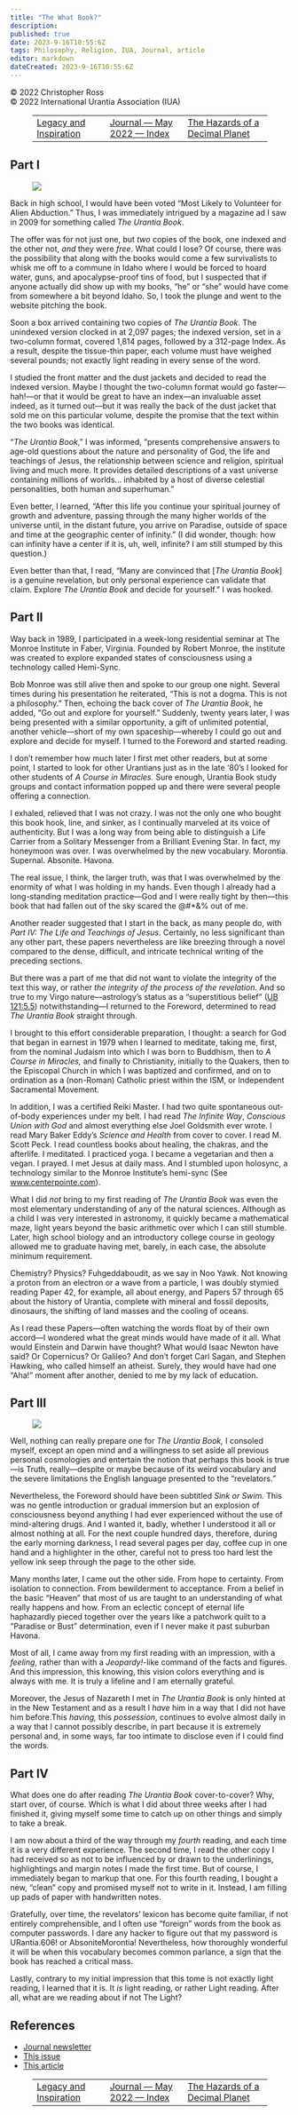 ```yaml
---
title: "The What Book?"
description: 
published: true
date: 2023-9-16T10:55:6Z
tags: Philosophy, Religion, IUA, Journal, article
editor: markdown
dateCreated: 2023-9-16T10:55:6Z
---
```


<p class="v-card v-sheet theme--light gray lighten-3 px-2">© 2022 Christopher Ross<br>© 2022 International Urantia Association (IUA)</p>
<figure class="table chapter-navigator">
  <table>
    <tbody>
      <tr>
        <td>
        <a href="/en/article/Neal_Waldrop/legacy_and_inspiration">
          <span class="mdi mdi-arrow-left-drop-circle"></span><span class="pl-2">Legacy and Inspiration</span>
        </a>
        </td>
        <td>
        <a href="/en/index/articles_iua_journal#journal-may-2022">
          <span class="mdi mdi-book-open-variant"></span><span class="pl-2">Journal — May 2022 — Index</span>
        </a>
        </td>
        <td>
        <a href="/en/article/Claude_Flibotte/hazards_decimal_planet">
          <span class="pr-2">The Hazards of a Decimal Planet</span><span class="mdi mdi-arrow-right-drop-circle"></span>
        </a>
        </td>
      </tr>
    </tbody>
  </table>
</figure>


## Part I

<figure id="Figure_1" class="image urantiapedia image-style-align-left">
<img src="/image/article/IUA_Journal/Christopher-Ross-1-150x150.jpg">
</figure>

Back in high school, I would have been voted “Most Likely to Volunteer for Alien Abduction.” Thus, I was immediately intrigued by a magazine ad I saw in 2009 for something called _The Urantia Book_.

The offer was for not just one, but _two_ copies of the book, one indexed and the other not, _and_ they were _free_. What could I lose? Of course, there was the possibility that along with the books would come a few survivalists to whisk me off to a commune in Idaho where I would be forced to hoard water, guns, and apocalypse-proof tins of food, but I suspected that if anyone actually did show up with my books, “he” or “she” would have come from somewhere a bit beyond Idaho. So, I took the plunge and went to the website pitching the book.

Soon a box arrived containing two copies of _The Urantia Book_. The unindexed version clocked in at 2,097 pages; the indexed version, set in a two-column format, covered 1,814 pages, followed by a 312-page Index. As a result, despite the tissue-thin paper, each volume must have weighed several pounds; not exactly light reading in every sense of the word.

I studied the front matter and the dust jackets and decided to read the indexed version. Maybe I thought the two-column format would go faster—hah!—or that it would be great to have an index—an invaluable asset indeed, as it turned out—but it was really the back of the dust jacket that sold me on this particular volume, despite the promise that the text within the two books was identical.

“_The Urantia Book_,” I was informed, “presents comprehensive answers to age-old questions about the nature and personality of God, the life and teachings of Jesus, the relationship between science and religion, spiritual living and much more. It provides detailed descriptions of a vast universe containing millions of worlds… inhabited by a host of diverse celestial personalities, both human and superhuman.”

Even better, I learned, “After this life you continue your spiritual journey of growth and adventure, passing through the many higher worlds of the universe until, in the distant future, you arrive on Paradise, outside of space and time at the geographic center of infinity.” (I did wonder, though: how can infinity have a center if it is, uh, well, infinite? I am still stumped by this question.)

Even better than that, I read, “Many are convinced that \[_The Urantia Book_\] is a genuine revelation, but only personal experience can validate that claim. Explore _The Urantia Book_ and decide for yourself.” I was hooked.

## Part II

Way back in 1989, I participated in a week-long residential seminar at The Monroe Institute in Faber, Virginia. Founded by Robert Monroe, the institute was created to explore expanded states of consciousness using a technology called Hemi-Sync.

Bob Monroe was still alive then and spoke to our group one night. Several times during his presentation he reiterated, “This is not a dogma. This is not a philosophy.” Then, echoing the back cover of _The Urantia Book_, he added, “Go out and explore for yourself.” Suddenly, twenty years later, I was being presented with a similar opportunity, a gift of unlimited potential, another vehicle—short of my own spaceship—whereby I could go out and explore and decide for myself. I turned to the Foreword and started reading.

I don’t remember how much later I first met other readers, but at some point, I started to look for other Urantians just as in the late ‘80’s I looked for other students of _A Course in Miracles._ Sure enough, Urantia Book study groups and contact information popped up and there were several people offering a connection.

I exhaled, relieved that I was not crazy. I was not the only one who bought this book hook, line, and sinker, as I continually marveled at its voice of authenticity. But I was a long way from being able to distinguish a Life Carrier from a Solitary Messenger from a Brilliant Evening Star. In fact, my honeymoon was over. I was overwhelmed by the new vocabulary. Morontia. Supernal. Absonite. Havona.

The real issue, I think, the larger truth, was that I was overwhelmed by the enormity of what I was holding in my hands. Even though I already had a long-standing meditation practice—God and I were really tight by then—this book that had fallen out of the sky scared the @#\*&% out of me.

Another reader suggested that I start in the back, as many people do, with _Part IV: The Life and Teachings of Jesus_. Certainly, no less significant than any other part, these papers nevertheless are like breezing through a novel compared to the dense, difficult, and intricate technical writing of the preceding sections.

But there was a part of me that did not want to violate the integrity of the text this way, or rather _the integrity of the process of the revelation_. And so true to my Virgo nature—astrology’s status as a “superstitious belief” (<a id="a70_231"></a>[UB 121:5.5](/en/The_Urantia_Book/121#p5_5)) notwithstanding—I returned to the Foreword, determined to read _The Urantia Book_ straight through.

I brought to this effort considerable preparation, I thought: a search for God that began in earnest in 1979 when I learned to meditate, taking me, first, from the nominal Judaism into which I was born to Buddhism, then to _A Course in Miracles,_ and finally to Christianity, initially to the Quakers, then to the Episcopal Church in which I was baptized and confirmed, and on to ordination as a (non-Roman) Catholic priest within the ISM, or Independent Sacramental Movement.

In addition, I was a certified Reiki Master. I had two quite spontaneous out-of-body experiences under my belt. I had read _The Infinite Way_, _Conscious Union with God_ and almost everything else Joel Goldsmith ever wrote. I read Mary Baker Eddy’s _Science and Health_ from cover to cover. I read M. Scott Peck. I read countless books about healing, the chakras, and the afterlife. I meditated. I practiced yoga. I became a vegetarian and then a vegan. I prayed. I met Jesus at daily mass. And I stumbled upon holosync, a technology similar to the Monroe Institute’s hemi-sync (See www.centerpointe.com).

What I did _not_ bring to my first reading of _The Urantia Book_ was even the most elementary understanding of any of the natural sciences. Although as a child I was very interested in astronomy, it quickly became a mathematical maze, light years beyond the basic arithmetic over which I can still stumble. Later, high school biology and an introductory college course in geology allowed me to graduate having met, barely, in each case, the absolute minimum requirement.

Chemistry? Physics? Fuhgeddaboudit, as we say in Noo Yawk. Not knowing a proton from an electron or a wave from a particle, I was doubly stymied reading Paper 42, for example, all about energy, and Papers 57 through 65 about the history of Urantia, complete with mineral and fossil deposits, dinosaurs, the shifting of land masses and the cooling of oceans.

As I read these Papers—often watching the words float by of their own accord—I wondered what the great minds would have made of it all. What would Einstein and Darwin have thought? What would Isaac Newton have said? Or Copernicus? Or Galileo? And don’t forget Carl Sagan, and Stephen Hawking, who called himself an atheist. Surely, they would have had one “Aha!” moment after another, denied to me by my lack of education.

## Part III

<figure id="Figure_2" class="image urantiapedia">
<img src="/image/article/IUA_Journal/Foreword2-1-706x611.jpg">
</figure>

Well, nothing can really prepare one for _The Urantia Book,_ I consoled myself, except an open mind and a willingness to set aside all previous personal cosmologies and entertain the notion that perhaps this book is true—is Truth, really—despite or maybe because of its weird vocabulary and the severe limitations the English language presented to the “revelators.”

Nevertheless, the Foreword should have been subtitled _Sink or Swim._ This was no gentle introduction or gradual immersion but an explosion of consciousness beyond anything I had ever experienced without the use of mind-altering drugs. And I wanted it, badly, whether I understood it all or almost nothing at all. For the next couple hundred days, therefore, during the early morning darkness, I read several pages per day, coffee cup in one hand and a highlighter in the other, careful not to press too hard lest the yellow ink seep through the page to the other side.

Many months later, I came out the other side. From hope to certainty. From isolation to connection. From bewilderment to acceptance. From a belief in the basic “Heaven” that most of us are taught to an understanding of what really happens and how. From an eclectic concept of eternal life haphazardly pieced together over the years like a patchwork quilt to a “Paradise or Bust” determination, even if I never make it past suburban Havona.

Most of all, I came away from my first reading with an impression, with a _feeling_, rather than with a _Jeopardy!_\-like command of the facts and figures. And this impression, this knowing, this vision colors everything and is always with me. It is truly a lifeline and I am eternally grateful.

Moreover, the Jesus of Nazareth I met in _The Urantia Book_ is only hinted at in the New Testament and as a result I _have_ him in a way that I did not have him before.This _having,_ this _possession_, continues to evolve almost daily in a way that I cannot possibly describe, in part because it is extremely personal and, in some ways, far too intimate to disclose even if I could find the words.

## Part IV

What does one do after reading _The Urantia Book_ cover-to-cover? Why, start over, of course. Which is what I did about three weeks after I had finished it, giving myself some time to catch up on other things and simply to take a break.

I am now about a third of the way through my _fourth_ reading, and each time it is a very different experience. The second time, I read the other copy I had received so as not to be influenced by or drawn to the underlinings, highlightings and margin notes I made the first time. But of course, I immediately began to markup that one. For this fourth reading, I bought a new, “clean” copy and promised myself not to write in it. Instead, I am filling up pads of paper with handwritten notes.

Gratefully, over time, the revelators’ lexicon has become quite familiar, if not entirely comprehensible, and I often use “foreign” words from the book as computer passwords. I dare any hacker to figure out that my password is URantia.606! or AbsoniteMorontia! Nevertheless, how thoroughly wonderful it will be when this vocabulary becomes common parlance, a sign that the book has reached a critical mass.

Lastly, contrary to my initial impression that this tome is not exactly light reading, I learned that it is. It _is_ light reading, or rather Light reading. After all, what are we reading about if not The Light?

## References

- [Journal newsletter](https://urantia-association.org/journal-online-archives/)
- [This issue](https://urantia-association.org/newsletter/journal-may-2022/)
- [This article](https://urantia-association.org/the-what-book)

<figure class="table chapter-navigator">
  <table>
    <tbody>
      <tr>
        <td>
        <a href="/en/article/Neal_Waldrop/legacy_and_inspiration">
          <span class="mdi mdi-arrow-left-drop-circle"></span><span class="pl-2">Legacy and Inspiration</span>
        </a>
        </td>
        <td>
        <a href="/en/index/articles_iua_journal#journal-may-2022">
          <span class="mdi mdi-book-open-variant"></span><span class="pl-2">Journal — May 2022 — Index</span>
        </a>
        </td>
        <td>
        <a href="/en/article/Claude_Flibotte/hazards_decimal_planet">
          <span class="pr-2">The Hazards of a Decimal Planet</span><span class="mdi mdi-arrow-right-drop-circle"></span>
        </a>
        </td>
      </tr>
    </tbody>
  </table>
</figure>

